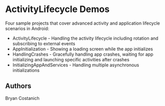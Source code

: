 ActivityLifecycle Demos
=======================
Four sample projects that cover advanced activity and application lifecycle scenarios in 
Android:
 * ActivityLifecycle - Handling the activity lifecycle including rotation and subscribing to external events
 * AppInitialization - Showing a loading screen while the app initializes
 * HandlingCrashes - Gracefully handling app crashes, waiting for app initializing and launching specific activities after crashes
 * InitializingAppAndServices - Handling multiple asynchronous initializations

Authors
-------
Bryan Costanich